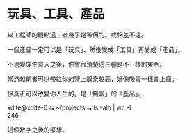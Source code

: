 # 玩具、工具、產品

以工程師的觀點這三者幾乎是等價的。或相差不遠。

一個產品一定可以是「玩具」、然後變成「工具」再變成「產品」。

不過變成生意人之後，你會很清楚這三種是不一樣的東西。

當然越前者可以帶給你的腎上腺素越高，好像吸毒一樣會上癮。

但真正可以改變你人生的。是「無聊」的「產品」。

xdite@xdite-6 ⮀ ~/projects ⮀ ls -alh | wc -l  
  246

這個數字之後的感想。
